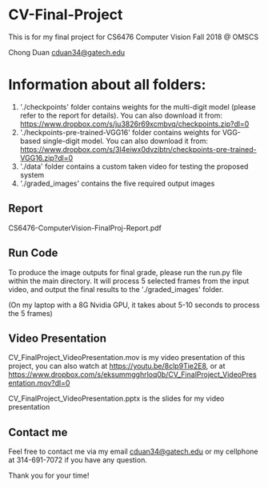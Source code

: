﻿# CV-Final-Project
This is for my final project for CS6476 Computer Vision Fall 2018 @ OMSCS

Chong Duan
cduan34@gatech.edu

# Information about all folders:
1. './checkpoints' folder contains weights for the multi-digit model (please refer to the report for details). You can also download it from: https://www.dropbox.com/s/ju3826r69xcmbvq/checkpoints.zip?dl=0
2. './heckpoints-pre-trained-VGG16' folder contains weights for VGG-based single-digit model. You can also download it from: https://www.dropbox.com/s/3l4eiwx0dvzibtn/checkpoints-pre-trained-VGG16.zip?dl=0
3. './data' folder contains a custom taken video for testing the proposed system
4. './graded_images' contains the five required output images


## Report

CS6476-ComputerVision-FinalProj-Report.pdf

## Run Code

To produce the image outputs for final grade, please run the run.py file within the main directory. It will process 5 selected frames from the input video, and output the final results to the './graded_images' folder. 

(On my laptop with a 8G Nvidia GPU, it takes about 5-10 seconds to process the 5 frames)

## Video Presentation

CV_FinalProject_VideoPresentation.mov is my video presentation of this project, you can also watch at https://youtu.be/8clp9Tie2E8, or at https://www.dropbox.com/s/eksummgghrloq0b/CV_FinalProject_VideoPresentation.mov?dl=0

CV_FinalProject_VideoPresentation.pptx is the slides for my video presentation


## Contact me

Feel free to contact me via my email cduan34@gatech.edu or my cellphone at 314-691-7072 if you have any question. 

Thank you for your time!
